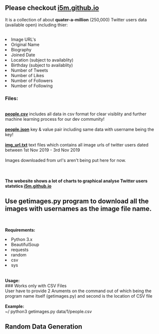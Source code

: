 <h2>Please checkout <a href="https://i5m.github.io" target="_BLANK">i5m.github.io</a></h2>

<p>
    It is a collection of about <b>quater-a-million</b> (250,000) Twitter users data (available open) including thier:<br/><br/>
    <li>Image URL's</li>
    <li>Original Name</li>
    <li>Biography</li>
    <li>Joined Date</li>
    <li>Location (subject to availablity)</li>
    <li>Birthday (subject to availablity)</li>
    <li>Number of Tweets</li>
    <li>Number of Likes</li>
    <li>Number of Followers</li>
    <li>Number of Following</li>
</p>

<p>
    <h3>Files:</h3>
    <br/><b><a href="https://github.com/i5m/i5m.github.io/blob/master/data/people.csv">people.csv</a></b> includes all data in csv format for clear visiblity and further machine learning process for our dev community!
    <br/><br/><b><a href="https://github.com/i5m/i5m.github.io/blob/master/data/people.json">people.json</a></b> key & value pair including same data with username being the key!
    <br/><br/><b><a href="https://github.com/i5m/i5m.github.io/blob/master/data/img_url.txt">img_url.txt</a></b> text files which contains all image urls of twitter users <span class="hero-color">dated between 1st Nov 2019 - 3rd Nov 2019</span>
    <br/><br/>Images downloaded from url's aren't being put here for now.
</p><br/>

<h4>The webesite shows a lot of charts to graphical analyse Twitter users statstics <a href="https://i5m.github.io" target="_BLANK">i5m.github.io</a></h4>

<h2> Use getimages.py program to download all the images with usernames as the image file name.</h2><br/>
<p>
    <b>Requirements:</b><br/>
    <li>Python 3.x</li>
    <li>BeautifulSoup</li>
    <li>requests</li>
    <li>random</li>
    <li>csv</li>
    <li>sys</li><br/><br/>
    <b>Usage:</b><br/>
    ### Works only with CSV Files<br/>
    User have to provide 2 Aruments on the command out of which being the program name itself (getimages.py) and second is the location of CSV file<br/><br/>
    <b>Example:</b><br/>
    ~/ python3 getimages.py data/1/people.csv
</p>

<h2>Random Data Generation</h2>
